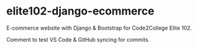 # elite102-django-ecommerce
E-commerce website with Django &amp; Bootstrap for Code2College Elite 102. 

Comment to test VS Code & GitHub syncing for commits.